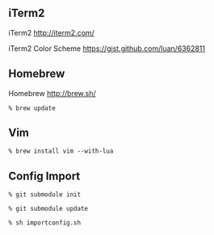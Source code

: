
## iTerm2

iTerm2
http://iterm2.com/

iTerm2 Color Scheme
https://gist.github.com/luan/6362811


## Homebrew

Homebrew
http://brew.sh/

```
% brew update
```


## Vim

```
% brew install vim --with-lua
```


## Config Import

```
% git submodule init

% git submodule update

% sh importconfig.sh
```

